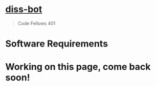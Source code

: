 # [diss-bot](https://diss-bot.github.io/d-b-md/)
> Code Fellows 401

# Software Requirements

# Working on this page, come back soon!
